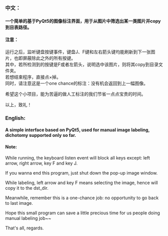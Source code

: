 ### 中文：

#### 一个简单的基于PyQt5的图像标注界面，用于从图片中筛选出某一类图片并copy到目表路径。

#### 注意： 

运行之后，监听键盘按键事件，键盘J、F键和左右箭头键均能刷新到下一张图片，也即屏蔽除此之外的所有按键。  
其中，若所检测到的按键是F或者左箭头，说明选中该图片，则将其copy到目录文件夹。  
若想结束程序，直接点×掉。  
同时，请注意这是一个one chance的标注：没有机会返回到上一幅图像。    

希望这个小项目，能为苦逼的做人工标注的我们节省一点点宝贵的时间。

以上，致礼！




### English:
#### A simple interface based on PyQt5, used for manual image labeling, dichotomy supported only so far.
#### Note:
While running, the keyboard listen event will block all keys except: left arrow, right arrow, key F and key J.

If you wanna end this program, just shut down the pop-up image window.

While labeling, left arrow and key F means selecting the image, hence will copy it to the dst_dir. 


Meanwhile, remember this is a one-chance job: no opportunity to go back to last image.

Hope this small program can save a little precious time for us people doing manual labeling job~~  

That's all, regards.
